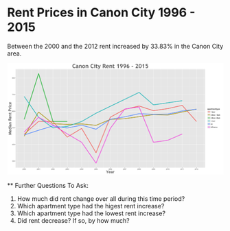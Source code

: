 Rent Prices in Canon City 1996 - 2015
================

Between the 2000 and the 2012 rent increased by 33.83% in the Canon City area.

![](../images/canoncity.png)

\*\* Further Questions To Ask:

1.  How much did rent change over all during this time period?
2.  Which apartment type had the higest rent increase?
3.  Which apartment type had the lowest rent increase?
4.  Did rent decrease? If so, by how much?
